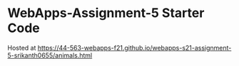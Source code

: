 # WebApps-Assignment-5 Starter Code
Hosted at  https://44-563-webapps-f21.github.io/webapps-s21-assignment-5-srikanth0655/animals.html